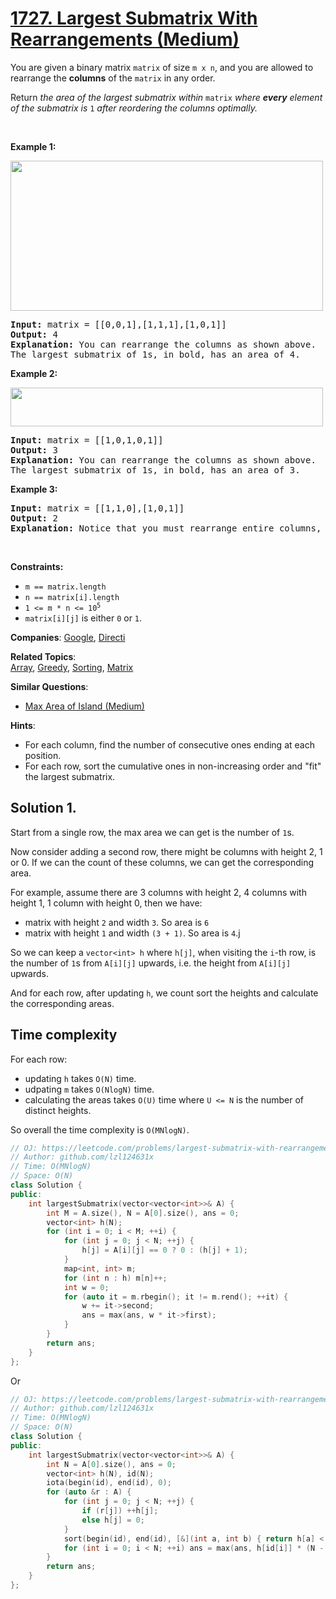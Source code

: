 # [1727. Largest Submatrix With Rearrangements (Medium)](https://leetcode.com/problems/largest-submatrix-with-rearrangements)

<p>You are given a binary matrix <code>matrix</code> of size <code>m x n</code>, and you are allowed to rearrange the <strong>columns</strong> of the <code>matrix</code> in any order.</p>

<p>Return <em>the area of the largest submatrix within </em><code>matrix</code><em> where <strong>every</strong> element of the submatrix is </em><code>1</code><em> after reordering the columns optimally.</em></p>

<p>&nbsp;</p>
<p><strong class="example">Example 1:</strong></p>
<img alt="" src="https://assets.leetcode.com/uploads/2020/12/29/screenshot-2020-12-30-at-40536-pm.png" style="width: 500px; height: 240px;" />
<pre>
<strong>Input:</strong> matrix = [[0,0,1],[1,1,1],[1,0,1]]
<strong>Output:</strong> 4
<strong>Explanation:</strong> You can rearrange the columns as shown above.
The largest submatrix of 1s, in bold, has an area of 4.
</pre>

<p><strong class="example">Example 2:</strong></p>
<img alt="" src="https://assets.leetcode.com/uploads/2020/12/29/screenshot-2020-12-30-at-40852-pm.png" style="width: 500px; height: 62px;" />
<pre>
<strong>Input:</strong> matrix = [[1,0,1,0,1]]
<strong>Output:</strong> 3
<strong>Explanation:</strong> You can rearrange the columns as shown above.
The largest submatrix of 1s, in bold, has an area of 3.
</pre>

<p><strong class="example">Example 3:</strong></p>

<pre>
<strong>Input:</strong> matrix = [[1,1,0],[1,0,1]]
<strong>Output:</strong> 2
<strong>Explanation:</strong> Notice that you must rearrange entire columns, and there is no way to make a submatrix of 1s larger than an area of 2.
</pre>

<p>&nbsp;</p>
<p><strong>Constraints:</strong></p>

<ul>
	<li><code>m == matrix.length</code></li>
	<li><code>n == matrix[i].length</code></li>
	<li><code>1 &lt;= m * n &lt;= 10<sup>5</sup></code></li>
	<li><code>matrix[i][j]</code> is either <code>0</code> or <code>1</code>.</li>
</ul>


**Companies**:
[Google](https://leetcode.com/company/google), [Directi](https://leetcode.com/company/directi)

**Related Topics**:  
[Array](https://leetcode.com/tag/array), [Greedy](https://leetcode.com/tag/greedy), [Sorting](https://leetcode.com/tag/sorting), [Matrix](https://leetcode.com/tag/matrix)

**Similar Questions**:
* [Max Area of Island (Medium)](https://leetcode.com/problems/max-area-of-island)

**Hints**:
* For each column, find the number of consecutive ones ending at each position.
* For each row, sort the cumulative ones in non-increasing order and "fit" the largest submatrix.

## Solution 1.

Start from a single row, the max area we can get is the number of `1`s.

Now consider adding a second row, there might be columns with height 2, 1 or 0. If we can the count of these columns, we can get the corresponding area.

For example, assume there are 3 columns with height 2, 4 columns with height 1, 1 column with height 0, then we have:
* matrix with height `2` and width `3`. So area is `6`
* matrix with height `1` and width `(3 + 1)`. So area is `4`.j

So we can keep a `vector<int> h` where `h[j]`, when visiting the `i`-th row, is the number of `1`s from `A[i][j]` upwards, i.e. the height from `A[i][j]` upwards.

And for each row, after updating `h`, we count sort the heights and calculate the corresponding areas.

## Time complexity

For each row:
* updating `h` takes `O(N)` time.
* udpating `m` takes `O(NlogN)` time.
* calculating the areas takes `O(U)` time where `U <= N` is the number of distinct heights.

So overall the time complexity is `O(MNlogN)`.

```cpp
// OJ: https://leetcode.com/problems/largest-submatrix-with-rearrangements/
// Author: github.com/lzl124631x
// Time: O(MNlogN)
// Space: O(N)
class Solution {
public:
    int largestSubmatrix(vector<vector<int>>& A) {
        int M = A.size(), N = A[0].size(), ans = 0;
        vector<int> h(N);
        for (int i = 0; i < M; ++i) {
            for (int j = 0; j < N; ++j) {
                h[j] = A[i][j] == 0 ? 0 : (h[j] + 1);
            }
            map<int, int> m;
            for (int n : h) m[n]++;
            int w = 0;
            for (auto it = m.rbegin(); it != m.rend(); ++it) {
                w += it->second;
                ans = max(ans, w * it->first);
            }
        }
        return ans;
    }
};
```

Or

```cpp
// OJ: https://leetcode.com/problems/largest-submatrix-with-rearrangements
// Author: github.com/lzl124631x
// Time: O(MNlogN)
// Space: O(N)
class Solution {
public:
    int largestSubmatrix(vector<vector<int>>& A) {
        int N = A[0].size(), ans = 0;
        vector<int> h(N), id(N);
        iota(begin(id), end(id), 0);
        for (auto &r : A) {
            for (int j = 0; j < N; ++j) {
                if (r[j]) ++h[j];
                else h[j] = 0;
            }
            sort(begin(id), end(id), [&](int a, int b) { return h[a] < h[b]; });
            for (int i = 0; i < N; ++i) ans = max(ans, h[id[i]] * (N - i));
        }
        return ans;
    }
};
```